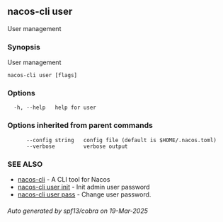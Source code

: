 ## nacos-cli user

User management

### Synopsis

User management

```
nacos-cli user [flags]
```

### Options

```
  -h, --help   help for user
```

### Options inherited from parent commands

```
      --config string   config file (default is $HOME/.nacos.toml)
      --verbose         verbose output
```

### SEE ALSO

* [nacos-cli](nacos-cli.md)	 - A CLI tool for Nacos
* [nacos-cli user init](nacos-cli_user_init.md)	 - Init admin user password
* [nacos-cli user pass](nacos-cli_user_pass.md)	 - Change user password.

###### Auto generated by spf13/cobra on 19-Mar-2025
